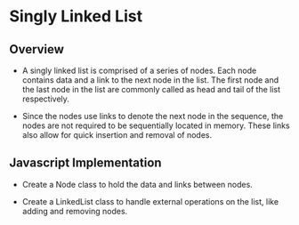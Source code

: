 # Singly Linked List

## Overview

- A singly linked list is comprised of a series of nodes. Each node contains data and a link to the next node in the list. The first node and the last node in the list are commonly called as head and tail of the list respectively.

- Since the nodes use links to denote the next node in the sequence, the nodes are not required to be sequentially located in memory. These links also allow for quick insertion and removal of nodes.

## Javascript Implementation

- Create a Node class to hold the data and links between nodes.

- Create a LinkedList class to handle external operations on the list, like adding and removing nodes.
